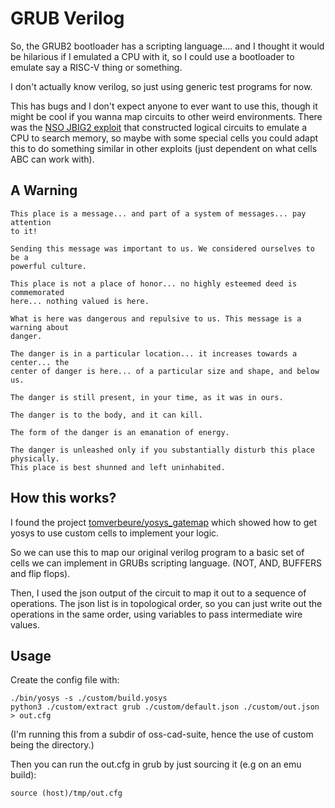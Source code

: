 # GRUB Verilog

So, the GRUB2 bootloader has a scripting language.... and I thought it would be
hilarious if I emulated a CPU with it, so I could use a bootloader to emulate
say a RISC-V thing or something.

I don't actually know verilog, so just using generic test programs for now.

This has bugs and I don't expect anyone to ever want to use this, though it
might be cool if you wanna map circuits to other weird environments.
There was the [NSO JBIG2 exploit](https://googleprojectzero.blogspot.com/2021/12/a-deep-dive-into-nso-zero-click.html)
that constructed logical circuits to emulate a CPU to search memory, so maybe
with some special cells you could adapt this to do something similar in other
exploits (just dependent on what cells ABC can work with).

## A Warning

```
This place is a message... and part of a system of messages... pay attention
to it!

Sending this message was important to us. We considered ourselves to be a
powerful culture.

This place is not a place of honor... no highly esteemed deed is commemorated
here... nothing valued is here.

What is here was dangerous and repulsive to us. This message is a warning about
danger.

The danger is in a particular location... it increases towards a center... the
center of danger is here... of a particular size and shape, and below us.

The danger is still present, in your time, as it was in ours.

The danger is to the body, and it can kill.

The form of the danger is an emanation of energy.

The danger is unleashed only if you substantially disturb this place physically.
This place is best shunned and left uninhabited.
```

## How this works?

I found the project [tomverbeure/yosys_gatemap](https://github.com/tomverbeure/yosys_gatemap)
which showed how to get yosys to use custom cells to implement your logic.

So we can use this to map our original verilog program to a basic set of cells
we can implement in GRUBs scripting language. (NOT, AND, BUFFERS and flip
flops).

Then, I used the json output of the circuit to map it out to a sequence of
operations.
The json list is in topological order, so you can just write out the operations
in the same order, using variables to pass intermediate wire values.

## Usage

Create the config file with:
```
./bin/yosys -s ./custom/build.yosys
python3 ./custom/extract grub ./custom/default.json ./custom/out.json > out.cfg
```

(I'm running this from a subdir of oss-cad-suite, hence the use of custom being
the directory.)

Then you can run the out.cfg in grub by just sourcing it (e.g on an emu build):
```
source (host)/tmp/out.cfg
```
